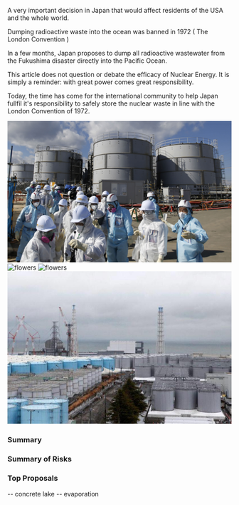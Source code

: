 A very important decision in Japan that would affect residents of the USA and the whole world.

Dumping radioactive waste into the ocean was banned in 1972 ( The London Convention )

In a few months, Japan proposes to dump all radioactive wastewater from the Fukushima disaster directly into the Pacific Ocean. 

This article does not question or debate the efficacy of Nuclear Energy. It is simply a reminder: with great power comes great responsibility. 

Today, the time has come for the international community to help Japan fullfil it's responsibility to safely store the nuclear waste in line with the London Convention of 1972. 

![flowers](docs/assets/img/flowers.jpg)
![flowers](docs/assets/img/simulation.jpg)
![flowers](docs/assets/img/watertanks.jpg)
![flowers](docs/assets/img/watertanks2.jpg)
### Summary 





### Summary of Risks


### Top Proposals 
-- concrete lake
-- evaporation
